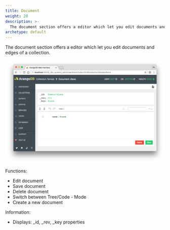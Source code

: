 ```yaml
---
title: Document
weight: 20
description: >-
  The document section offers a editor which let you edit documents and edges of a collection
archetype: default
---
```

The document section offers a editor which let you edit documents and edges of a collection.

![Document](../../../../images/documentView.png)

Functions:

 - Edit document 
 - Save document
 - Delete document
 - Switch between Tree/Code - Mode
 - Create a new document

Information:

 - Displays: _id, _rev, _key properties
